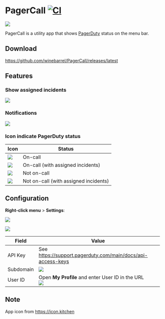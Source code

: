# PagerCall [![CI](https://github.com/winebarrel/PagerCall/actions/workflows/ci.yml/badge.svg)](https://github.com/winebarrel/PagerCall/actions/workflows/ci.yml)

[![](https://github.com/user-attachments/assets/e5fdb92f-a996-476f-8bb0-aa05c2b7d447)](https://apps.apple.com/app/pagercall/id6740581987)

PagerCall is a utility app that shows [PagerDuty](https://www.pagerduty.com/) status on the menu bar.

## Download

https://github.com/winebarrel/PagerCall/releases/latest

## Features

### Show assigned incidents

![](https://github.com/user-attachments/assets/a81a7390-3119-4f7e-9997-37b4e122ac3a)

### Notifications

![](https://github.com/user-attachments/assets/9c79e958-6729-464b-881b-3a14c829a5a6)

### Icon indicate PagerDuty status

| Icon | Status |
| - | - |
| ![](https://github.com/user-attachments/assets/70c94f47-1d51-4694-ba7b-03fb7676d975) | On-call |
| ![](https://github.com/user-attachments/assets/d97a1cf5-7416-44e2-a3fc-e8a53fde679d) | On-call (with assigned incidents) |
| ![](https://github.com/user-attachments/assets/c726dcd2-4fbf-4a67-af2e-2bce53fac572) | Not on-call |
| ![](https://github.com/user-attachments/assets/9be94bf9-1096-4b18-afaf-3a7b8993d012) | Not on-call (with assigned incidents) |

## Configuration

**Right-click menu** > **Settings**:

![](https://github.com/user-attachments/assets/932949a9-4c48-4523-a943-0eb5ef56a25f)

![](https://github.com/user-attachments/assets/44cf1972-7a58-407e-84db-4f4562b58e05)

| Field | Value |
| - | - |
| API Key | See https://support.pagerduty.com/main/docs/api-access-keys |
| Subdomain | ![](https://github.com/user-attachments/assets/71d5d38c-d3c6-43f5-bf92-a1565ed168fb) |
| User ID | Open **My Profile** and enter User ID in the URL<br>![](https://github.com/user-attachments/assets/c68211b6-3c62-40fe-91f8-379b5de47ef7) |

## Note

App icon from https://icon.kitchen
